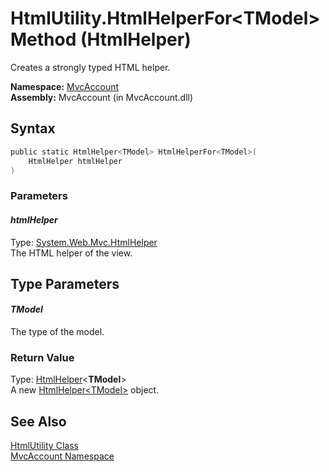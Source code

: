 HtmlUtility.HtmlHelperFor&lt;TModel> Method (HtmlHelper)
========================================================
Creates a strongly typed HTML helper.

**Namespace:** [MvcAccount][1]  
**Assembly:** MvcAccount (in MvcAccount.dll)

Syntax
------

```csharp
public static HtmlHelper<TModel> HtmlHelperFor<TModel>(
	HtmlHelper htmlHelper
)
```

### Parameters

#### *htmlHelper*
Type: [System.Web.Mvc.HtmlHelper][2]  
The HTML helper of the view.


Type Parameters
---------------

#### *TModel*
The type of the model.

### Return Value
Type: [HtmlHelper][3]&lt;**TModel**>  
A new [HtmlHelper&lt;TModel>][3] object.

See Also
--------
[HtmlUtility Class][4]  
[MvcAccount Namespace][1]  

[1]: ../README.md
[2]: http://msdn.microsoft.com/en-us/library/dd493095
[3]: http://msdn.microsoft.com/en-us/library/dd492619
[4]: README.md